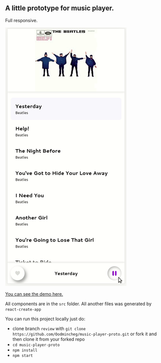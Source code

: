 ## A little prototype for music player.

Full responsive.

![](https://github.com/Oodmincheg/music-player-proto/blob/master/src/img/music-preview.gif)

[You can see the demo here.](https://oodmincheg.github.io/music-player-proto/)

All components are in the `src` folder. All another files was generated by `react-create-app`

You can run this project locally just do:

- clone branch `review` with `git clone https://github.com/Oodmincheg/music-player-proto.git` or fork it and then clone it from your forked repo
- `cd music-player-proto`
- `npm install`
- `npm start`
